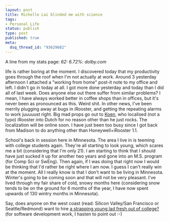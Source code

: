 ```yaml
--- 
layout: post
title: Michelle Lai blinded me with science
tags: 
- Personal Life
status: publish
type: post
published: true
meta: 
  dsq_thread_id: "93629682"
---
```

A line from my stats page:
  <i>62:  6.72%: dolby.com</i>

  life is rather boring at the moment. I discovered today that my productivity goes through the roof when I'm not actually at work. Around 3 yesterday afternoon I attached a "working from home" post-it note to my office and left. I didn't go in today at all. I got more done yesterday and today than I did all of last week. Does anyone else out there suffer from similar problems? I mean, I have always worked better in coffee shops than in offices, but it's never been as pronounced as this. Weird shit. In other news, I've been merrily plugging away at bugs in iRooster, and getting the repeating alarms to work juuuuust right. Big mad props go out to <a href="http://www.verspeelt.com/">Koen</a>, who localised (not a typo) iRooster into Dutch for no reason other than he just rocks. The localization will be online soon. I have just been too busy since I got back from Madison to do anything other than Honeywell+iRooster 1.1.

  School's back in session here in Minnesota. The area I live in is teeming with college students again. They're all starting to look young, which scares me a bit (considering that I'm only 21). I am starting to think that I should have just sucked it up for another two years and gone into an M.S. program (for Comp Sci or SwEng). Then again, if I was doing that right now I would be thinking that I'd rather be right where I am now. I guess I can't really win at the moment. All I really know is that I don't want to be living in Minnesota. Winter's going to be coming soon and that will not be very pleasant. I've lived through my fair share of cold, snowy months here (considering snow tends to be on the ground for 6 months of the year, I have now spent upwards of 130 wintry months in Minnesota).

  Say, does anyone on the west coast (read: Silicon Valley/San Francisco or Seattle/Redmond) want to hire <a href="http://www.brethorsting.com/resume.html">a strapping young lad fresh out of college?</a> (for software development work, I hasten to point out :-)
